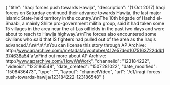 {
    "title": "Iraqi forces push towards Hawija",
    "description": "(1 Oct 2017) Iraqi forces on Saturday continued their advance towards Hawija, the last major Islamic State-held territory in the country.\r\nThe 10th brigade of Hashd el-Shaabi, a mainly Shiite pro-government militia group, said it had taken some 15 villages in the area near the al-Las oilfields in the past two days and were about to reach to Hawija highway.\r\nThe forces also encountered some civilians who said that IS fighters had pulled out of the area as the Iraqis advanced.\r\n\r\n\r\nYou can license this story through AP Archive: http:\/\/www.aparchive.com\/metadata\/youtube\/412e57ded1075163722ddb1374638a54 \r\nFind out more about AP Archive: http:\/\/www.aparchive.com\/HowWeWork",
    "channelid": "123184222",
    "videoid": "123186548",
    "date_created": "1507281022",
    "date_modified": "1508436473",
    "type": "",
    "layout": "channelVideo",
    "url": "\/c1\/iraqi-forces-push-towards-hawija\/123184222-123186548"
}